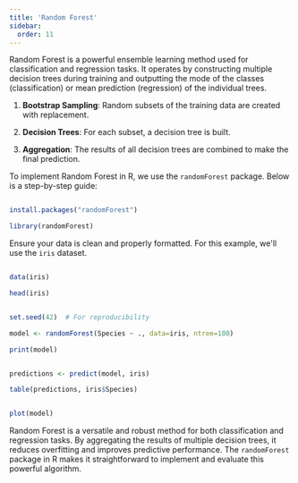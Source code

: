 ```yaml
---
title: 'Random Forest'
sidebar:
  order: 11
---
```


 

Random Forest is a powerful ensemble learning method used for classification and regression tasks. It operates by constructing multiple decision trees during training and outputting the mode of the classes (classification) or mean prediction (regression) of the individual trees.





1. **Bootstrap Sampling**: Random subsets of the training data are created with replacement.

2. **Decision Trees**: For each subset, a decision tree is built.

3. **Aggregation**: The results of all decision trees are combined to make the final prediction.





To implement Random Forest in R, we use the `randomForest` package. Below is a step-by-step guide:





```r

install.packages("randomForest")

library(randomForest)

```





Ensure your data is clean and properly formatted. For this example, we'll use the `iris` dataset.



```r

data(iris)

head(iris)

```





```r

set.seed(42)  # For reproducibility

model <- randomForest(Species ~ ., data=iris, ntree=100)

print(model)

```





```r

predictions <- predict(model, iris)

table(predictions, iris$Species)

```





```r

plot(model)

```





Random Forest is a versatile and robust method for both classification and regression tasks. By aggregating the results of multiple decision trees, it reduces overfitting and improves predictive performance. The `randomForest` package in R makes it straightforward to implement and evaluate this powerful algorithm.


